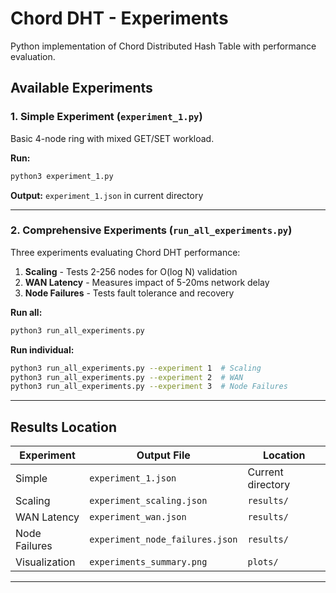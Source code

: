 # Chord DHT - Experiments

Python implementation of Chord Distributed Hash Table with performance evaluation.

## Available Experiments

### 1. Simple Experiment (`experiment_1.py`)
Basic 4-node ring with mixed GET/SET workload.

**Run:**
```bash
python3 experiment_1.py
```

**Output:** `experiment_1.json` in current directory

---

### 2. Comprehensive Experiments (`run_all_experiments.py`)
Three experiments evaluating Chord DHT performance:

1. **Scaling** - Tests 2-256 nodes for O(log N) validation
2. **WAN Latency** - Measures impact of 5-20ms network delay
3. **Node Failures** - Tests fault tolerance and recovery

**Run all:**
```bash
python3 run_all_experiments.py
```

**Run individual:**
```bash
python3 run_all_experiments.py --experiment 1  # Scaling
python3 run_all_experiments.py --experiment 2  # WAN
python3 run_all_experiments.py --experiment 3  # Node Failures
```

---


## Results Location

| Experiment | Output File | Location |
|------------|-------------|----------|
| Simple | `experiment_1.json` | Current directory |
| Scaling | `experiment_scaling.json` | `results/` |
| WAN Latency | `experiment_wan.json` | `results/` |
| Node Failures | `experiment_node_failures.json` | `results/` |
| Visualization | `experiments_summary.png` | `plots/` |

---
